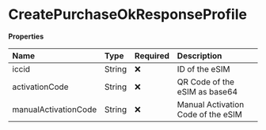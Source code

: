 # CreatePurchaseOkResponseProfile

**Properties**

| Name                 | Type   | Required | Description                        |
| :------------------- | :----- | :------- | :--------------------------------- |
| iccid                | String | ❌       | ID of the eSIM                     |
| activationCode       | String | ❌       | QR Code of the eSIM as base64      |
| manualActivationCode | String | ❌       | Manual Activation Code of the eSIM |

<!-- This file was generated by liblab | https://liblab.com/ -->
